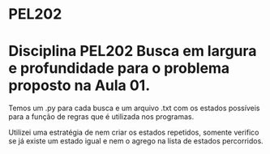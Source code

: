 # PEL202
Disciplina PEL202
Busca em largura e profundidade para o problema proposto na Aula 01.
========================================

Temos um .py para cada busca e um arquivo .txt com os estados possíveis para a função de regras que é utilizada nos programas.

Utilizei uma estratégia de nem criar os estados repetidos, somente verifico se já existe um estado igual e nem o agrego na lista de estados percorridos.

